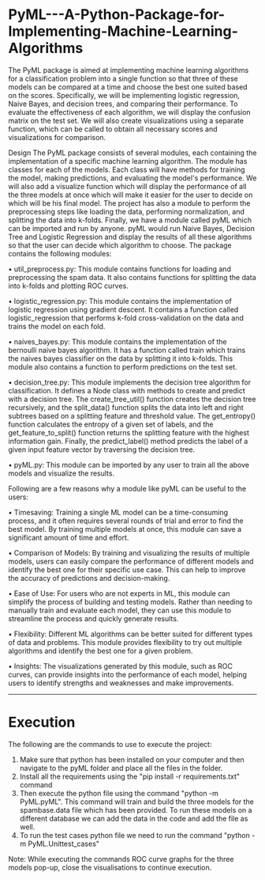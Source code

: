 # PyML---A-Python-Package-for-Implementing-Machine-Learning-Algorithms

The PyML package is aimed at implementing machine learning algorithms for a classification problem into a single function so that three of these models can be compared at a time and choose the best one suited based on the scores. Specifically, we will be implementing logistic regression, Naive Bayes, and decision trees, and comparing their performance. To evaluate the effectiveness of each algorithm, we will display the confusion matrix on the test set. We will also create visualizations using a separate function, which can be called to obtain all necessary scores and visualizations for comparison.

Design
The PyML package consists of several modules, each containing the implementation of a specific machine learning algorithm. The module has classes for each of the models. Each class will have methods for training the model, making predictions, and evaluating the model's performance. We will also add a visualize function which will display the performance of all the three models at once which will make it easier for the user to decide on which will be his final model.
The project has also a module to perform the preprocessing steps like loading the data, performing normalization, and splitting the data into k-folds. Finally, we have a module called pyML which can be imported and run by anyone. pyML would run Naive Bayes, Decision Tree and Logistic Regression and display the results of all these algorithms so that the user can decide which algorithm to choose.
The package contains the following modules:

•	util_preprocess.py: This module contains functions for loading and preprocessing the spam data. It also contains functions for splitting the data into k-folds and plotting ROC curves.

•	logistic_regression.py: This module contains the implementation of logistic regression using gradient descent. It contains a function called logistic_regression that performs k-fold cross-validation on the data and trains the model on each fold.

•	naives_bayes.py: This module contains the implementation of the bernoulli naive bayes algorithm. It has a function called train which trains the naives bayes classifier on the data by splitting it into k-folds. This module also contains a function to perform predictions on the test set.

•	decision_tree.py: This module implements the decision tree algorithm for classification. It defines a Node class with methods to create and predict with a decision tree. The create_tree_util() function creates the decision tree recursively, and the split_data() function splits the data into left and right subtrees based on a splitting feature and threshold value. The get_entropy() function calculates the entropy of a given set of labels, and the get_feature_to_split() function returns the splitting feature with the highest information gain. Finally, the predict_label() method predicts the label of a given input feature vector by traversing the decision tree.

•	pyML.py: This module can be imported by any user to train all the above models and visualize the results.


Following are a few reasons why a module like pyML can be useful to the users:

•	Timesaving: Training a single ML model can be a time-consuming process, and it often requires several rounds of trial and error to find the best model. By training multiple models at once, this module can save a significant amount of time and effort.

•	Comparison of Models: By training and visualizing the results of multiple models, users can easily compare the performance of different models and identify the best one for their specific use case. This can help to improve the accuracy of predictions and decision-making.

•	Ease of Use: For users who are not experts in ML, this module can simplify the process of building and testing models. Rather than needing to manually train and evaluate each model, they can use this module to streamline the process and quickly generate results.

•	Flexibility: Different ML algorithms can be better suited for different types of data and problems. This module provides flexibility to try out multiple algorithms and identify the best one for a given problem.

•	Insights: The visualizations generated by this module, such as ROC curves, can provide insights into the performance of each model, helping users to identify strengths and weaknesses and make improvements.

***

# Execution

The following are the commands to use to execute the project:

1) Make sure that python has been installed on your computer and then navigate to the pyML folder and place all the files in the folder.
2) Install all the requirements using the "pip install -r requirements.txt" command 
3) Then execute the python file using the command "python -m PyML.pyML". This command will train and build the three models for the spambase.data file which has been provided. To run these models on a different database we can add the data in the code and add the file as well.
4) To run the test cases python file we need to run the command "python -m PyML.Unittest_cases"

Note: While executing the commands ROC curve graphs for the three models pop-up, close the visualisations to continue execution.
